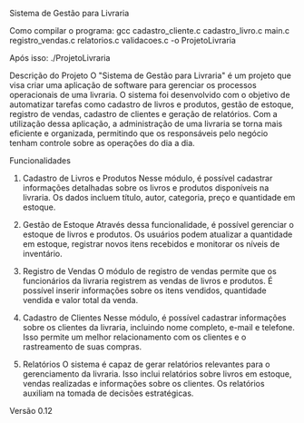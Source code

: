 Sistema de Gestão para Livraria

Como compilar o programa:
gcc cadastro_cliente.c cadastro_livro.c main.c registro_vendas.c relatorios.c validacoes.c -o ProjetoLivraria

Após isso:
./ProjetoLivraria


Descrição do Projeto
O "Sistema de Gestão para Livraria" é um projeto que visa criar uma aplicação de software para gerenciar os processos operacionais de uma livraria. O sistema foi desenvolvido com o objetivo de automatizar tarefas como cadastro de livros e produtos, gestão de estoque, registro de vendas, cadastro de clientes e geração de relatórios. Com a utilização dessa aplicação, a administração de uma livraria se torna mais eficiente e organizada, permitindo que os responsáveis pelo negócio tenham controle sobre as operações do dia a dia.

Funcionalidades
1. Cadastro de Livros e Produtos
Nesse módulo, é possível cadastrar informações detalhadas sobre os livros e produtos disponíveis na livraria. Os dados incluem título, autor, categoria, preço e quantidade em estoque.

2. Gestão de Estoque
Através dessa funcionalidade, é possível gerenciar o estoque de livros e produtos. Os usuários podem atualizar a quantidade em estoque, registrar novos itens recebidos e monitorar os níveis de inventário.

3. Registro de Vendas
O módulo de registro de vendas permite que os funcionários da livraria registrem as vendas de livros e produtos. É possível inserir informações sobre os itens vendidos, quantidade vendida e valor total da venda.

4. Cadastro de Clientes
Nesse módulo, é possível cadastrar informações sobre os clientes da livraria, incluindo nome completo, e-mail e telefone. Isso permite um melhor relacionamento com os clientes e o rastreamento de suas compras.

5. Relatórios
O sistema é capaz de gerar relatórios relevantes para o gerenciamento da livraria. Isso inclui relatórios sobre livros em estoque, vendas realizadas e informações sobre os clientes. Os relatórios auxiliam na tomada de decisões estratégicas.

Versão
0.12